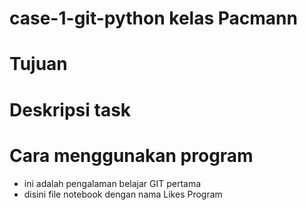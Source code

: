 # case-1-git-python kelas Pacmann

# Tujuan

# Deskripsi task

# Cara menggunakan program


- ini adalah pengalaman belajar GIT pertama
- disini file notebook dengan nama Likes Program 
